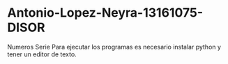 # Antonio-Lopez-Neyra-13161075-DISOR
Numeros Serie
Para ejecutar los programas es necesario instalar python y tener un editor de texto.

